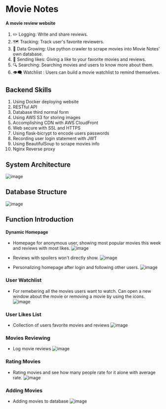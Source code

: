 # Movie Notes


#### A movie review website
1. ✏️ Logging: Write and share reviews.
2. 🗺️ Tracking: Track user's favorite reviewers.
3. 💾 Data Growing: Use python crawler to scrape movies into Movie Notes' own database.
4. 💛 Sending likes: Giving a like to your favorite movies and reviews.
5. 🔍 Searching: Searching movies and users to know more about them.
6. 👁️‍🗨️ Watchlist : Users can build a movie watchlist to remind themselves.


## Backend Skills
1. Using Docker deploying website
2. RESTful API 
3. Database third normal form
4. Using AWS S3 for storing images
5. Accomplishing CDN with AWS CloudFront
5. Web secure with SSL and HTTPS
6. Using flask-bicrypt to encode users passwords
7. Recording user login statement with JWT
8. Using BeautifulSoup to scrape movies info
9. Nginx Reverse proxy


## System Architecture
![image](https://user-images.githubusercontent.com/92343813/173434370-b352ada3-c07e-49a1-8a90-ae60bba89b49.png)



## Database Structure
![image](https://user-images.githubusercontent.com/92343813/173248158-65be0dd1-e21b-4f04-a944-88cbfe4b38c4.png)

## Function Introduction
#### Dynamic Homepage
+ Homepage for anonymous user, showing most popular movies this week and reviews with most likes.
![image](https://user-images.githubusercontent.com/92343813/173248683-5be4c5dc-c92f-48f0-ae03-58a336346c2e.png)

+ Reviews with spoilers won't directly show.
![image](https://user-images.githubusercontent.com/92343813/173249039-b0b45371-91fb-41f3-8225-2af41d33b9ed.png)

+ Personalizing homepage after login and following other users.
![image](https://user-images.githubusercontent.com/92343813/173249109-b384f01f-83b1-4950-a909-65c36aa93a32.png)

### User Watchlist
+ For remebering all the movies users want to watch. Can open a new window about the movie or removing a movie by using the icons.
![image](https://user-images.githubusercontent.com/92343813/173249626-91c8573c-f613-48ae-b0bd-a1cd111778c2.png)

### User Likes List
+ Collection of users favorite movies and reviews
![image](https://user-images.githubusercontent.com/92343813/173249937-8adab3a9-caf0-4a65-a6b7-33970ed5c3e5.png)

### Movies Reviewing
+ Log movie reviews 
![image](https://user-images.githubusercontent.com/92343813/173250047-7eb76a54-31da-49f6-8e3e-4104c229a061.png)

### Rating Movies
+ Rating movies and see how many people rate for it alone with average rate.
![image](https://user-images.githubusercontent.com/92343813/173250295-274f97a4-88f6-4552-b509-c9322a8fd725.png)

### Adding Movies
+ Adding movies to database
![image](https://user-images.githubusercontent.com/92343813/173250402-e1f8b87e-ca8f-48eb-bcf7-5f42f10da2b4.png)


